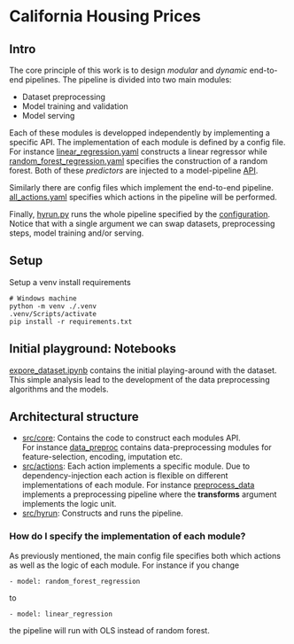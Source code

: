 # California Housing Prices

## Intro
The core principle of this work is to design *modular* and *dynamic* end-to-end pipelines. The pipeline is divided into two main modules:

- Dataset preprocessing
- Model training and validation
- Model serving

Each of these modules is developped independently by implementing a specific API.
The implementation of each module is defined by a config file. For instance [linear_regression.yaml](configs/model/linear_regression.yaml) constructs a linear regressor while [random_forest_regression.yaml](configs/model/random_forest_regression.yaml) specifies the construction of a random forest. Both of these *predictors* are injected to a model-pipeline [API](src/core/modelling/model_pipeline.py).

Similarly there are config files which implement the end-to-end pipeline.  [all_actions.yaml](configs/actions/all_actions.yaml) specifies which actions in the pipeline will be performed.

Finally, [hyrun.py](src/hyrun.py) runs the whole pipeline specified by the [configuration](configs/config.yaml). Notice that with a single argument we can swap datasets, preprocessing steps, model training and/or serving.


## Setup
Setup a venv install requirements
```
# Windows machine
python -m venv ./.venv
.venv/Scripts/activate
pip install -r requirements.txt
```

## Initial playground: Notebooks
[expore_dataset.ipynb](\notebooks/explore_dataset.ipynb) contains the initial playing-around with the dataset. This simple analysis lead to the development of the data preprocessing algorithms and the models.

## Architectural structure
- [src/core](src/core): Contains the code to construct each modules API. <br> For instance [data_preproc](src/core/data_preproc) contains data-preprocessing modules for feature-selection, encoding, imputation etc. 
- [src/actions](src/actions): Each action implements a specific module. Due to dependency-injection each action is flexible on different implementations of each module. For instance [preprocess_data](src/actions/preprocess_data.py) implements a preprocessing pipeline where the **transforms** argument implements the logic unit.
- [src/hyrun](src/hyrun.py): Constructs and runs the pipeline.



### How do I specify the implementation of each module?
As previously mentioned, the main config file specifies both which actions as well as the logic of each module. For instance if you change 

```
- model: random_forest_regression
```
to 
```
- model: linear_regression
```
the pipeline will run with OLS instead of random forest.

